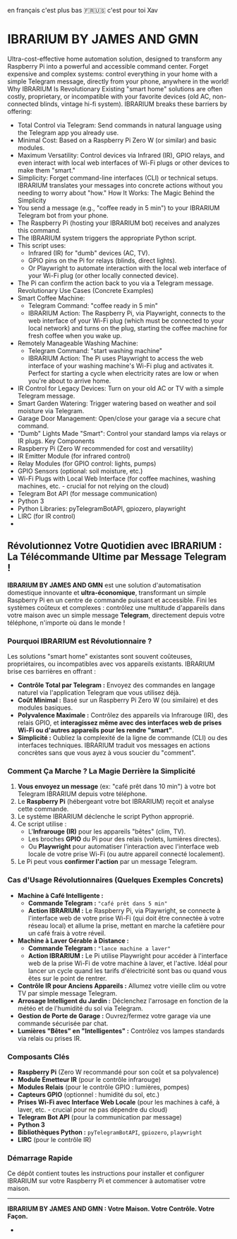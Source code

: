 en français c'est plus bas 🇫🇷🇺🇸
c'est pour toi Xav 
# IBRARIUM BY JAMES AND GMN
 Ultra-cost-effective home automation solution, designed to transform any Raspberry Pi into a powerful and accessible command center. Forget expensive and complex systems: control everything in your home with a simple Telegram message, directly from your phone, anywhere in the world!
Why IBRARIUM Is Revolutionary
Existing "smart home" solutions are often costly, proprietary, or incompatible with your favorite devices (old AC, non-connected blinds, vintage hi-fi system). IBRARIUM breaks these barriers by offering:
 * Total Control via Telegram: Send commands in natural language using the Telegram app you already use.
 * Minimal Cost: Based on a Raspberry Pi Zero W (or similar) and basic modules.
 * Maximum Versatility: Control devices via Infrared (IR), GPIO relays, and even interact with local web interfaces of Wi-Fi plugs or other devices to make them "smart."
 * Simplicity: Forget command-line interfaces (CLI) or technical setups. IBRARIUM translates your messages into concrete actions without you needing to worry about "how."
How It Works: The Magic Behind the Simplicity
 * You send a message (e.g., "coffee ready in 5 min") to your IBRARIUM Telegram bot from your phone.
 * The Raspberry Pi (hosting your IBRARIUM bot) receives and analyzes this command.
 * The IBRARIUM system triggers the appropriate Python script.
 * This script uses:
   * Infrared (IR) for "dumb" devices (AC, TV).
   * GPIO pins on the Pi for relays (blinds, direct lights).
   * Or Playwright to automate interaction with the local web interface of your Wi-Fi plug (or other locally connected device).
 * The Pi can confirm the action back to you via a Telegram message.
Revolutionary Use Cases (Concrete Examples)
 * Smart Coffee Machine:
   * Telegram Command: "coffee ready in 5 min"
   * IBRARIUM Action: The Raspberry Pi, via Playwright, connects to the web interface of your Wi-Fi plug (which must be connected to your local network) and turns on the plug, starting the coffee machine for fresh coffee when you wake up.
 * Remotely Manageable Washing Machine:
   * Telegram Command: "start washing machine"
   * IBRARIUM Action: The Pi uses Playwright to access the web interface of your washing machine's Wi-Fi plug and activates it. Perfect for starting a cycle when electricity rates are low or when you're about to arrive home.
 * IR Control for Legacy Devices: Turn on your old AC or TV with a simple Telegram message.
 * Smart Garden Watering: Trigger watering based on weather and soil moisture via Telegram.
 * Garage Door Management: Open/close your garage via a secure chat command.
 * "Dumb" Lights Made "Smart": Control your standard lamps via relays or IR plugs.
Key Components
 * Raspberry Pi (Zero W recommended for cost and versatility)
 * IR Emitter Module (for infrared control)
 * Relay Modules (for GPIO control: lights, pumps)
 * GPIO Sensors (optional: soil moisture, etc.)
 * Wi-Fi Plugs with Local Web Interface (for coffee machines, washing machines, etc. - crucial for not relying on the cloud)
 * Telegram Bot API (for message communication)
 * Python 3
 * Python Libraries: pyTelegramBotAPI, gpiozero, playwright
 * LIRC (for IR control)
 * 
## Révolutionnez Votre Quotidien avec IBRARIUM : La Télécommande Ultime par Message Telegram !

**IBRARIUM BY JAMES AND GMN** est une solution d'automatisation domestique innovante et **ultra-économique**, transformant un simple Raspberry Pi en un centre de commande puissant et accessible. Fini les systèmes coûteux et complexes : contrôlez une multitude d'appareils dans votre maison avec un simple message **Telegram**, directement depuis votre téléphone, n'importe où dans le monde !

### Pourquoi IBRARIUM est Révolutionnaire ?

Les solutions "smart home" existantes sont souvent coûteuses, propriétaires, ou incompatibles avec vos appareils existants. IBRARIUM brise ces barrières en offrant :

* **Contrôle Total par Telegram :** Envoyez des commandes en langage naturel via l'application Telegram que vous utilisez déjà.
* **Coût Minimal :** Basé sur un Raspberry Pi Zero W (ou similaire) et des modules basiques.
* **Polyvalence Maximale :** Contrôlez des appareils via Infrarouge (IR), des relais GPIO, et **interagissez même avec des interfaces web de prises Wi-Fi ou d'autres appareils pour les rendre "smart"**.
* **Simplicité :** Oubliez la complexité de la ligne de commande (CLI) ou des interfaces techniques. IBRARIUM traduit vos messages en actions concrètes sans que vous ayez à vous soucier du "comment".

### Comment Ça Marche ? La Magie Derrière la Simplicité

1.  **Vous envoyez un message** (ex: "café prêt dans 10 min") à votre bot Telegram IBRARIUM depuis votre téléphone.
2.  Le **Raspberry Pi** (hébergeant votre bot IBRARIUM) reçoit et analyse cette commande.
3.  Le système IBRARIUM déclenche le script Python approprié.
4.  Ce script utilise :
    * L'**Infrarouge (IR)** pour les appareils "bêtes" (clim, TV).
    * Les broches **GPIO** du Pi pour des relais (volets, lumières directes).
    * Ou **Playwright** pour automatiser l'interaction avec l'interface web locale de votre prise Wi-Fi (ou autre appareil connecté localement).
5.  Le Pi peut vous **confirmer l'action** par un message Telegram.

### Cas d'Usage Révolutionnaires (Quelques Exemples Concrets)

* **Machine à Café Intelligente :**
    * **Commande Telegram :** `"café prêt dans 5 min"`
    * **Action IBRARIUM :** Le Raspberry Pi, via Playwright, se connecte à l'interface web de votre prise Wi-Fi (qui doit être connectée à votre réseau local) et allume la prise, mettant en marche la cafetière pour un café frais à votre réveil.
* **Machine à Laver Gérable à Distance :**
    * **Commande Telegram :** `"lance machine a laver"`
    * **Action IBRARIUM :** Le Pi utilise Playwright pour accéder à l'interface web de la prise Wi-Fi de votre machine à laver, et l'active. Idéal pour lancer un cycle quand les tarifs d'électricité sont bas ou quand vous êtes sur le point de rentrer.
* **Contrôle IR pour Anciens Appareils :** Allumez votre vieille clim ou votre TV par simple message Telegram.
* **Arrosage Intelligent du Jardin :** Déclenchez l'arrosage en fonction de la météo et de l'humidité du sol via Telegram.
* **Gestion de Porte de Garage :** Ouvrez/fermez votre garage via une commande sécurisée par chat.
* **Lumières "Bêtes" en "Intelligentes" :** Contrôlez vos lampes standards via relais ou prises IR.

### Composants Clés

* **Raspberry Pi** (Zero W recommandé pour son coût et sa polyvalence)
* **Module Émetteur IR** (pour le contrôle infrarouge)
* **Modules Relais** (pour le contrôle GPIO : lumières, pompes)
* **Capteurs GPIO** (optionnel : humidité du sol, etc.)
* **Prises Wi-Fi avec Interface Web Locale** (pour les machines à café, à laver, etc. - crucial pour ne pas dépendre du cloud)
* **Telegram Bot API** (pour la communication par message)
* **Python 3**
* **Bibliothèques Python :** `pyTelegramBotAPI`, `gpiozero`, `playwright`
* **LIRC** (pour le contrôle IR)

### Démarrage Rapide

Ce dépôt contient toutes les instructions pour installer et configurer IBRARIUM sur votre Raspberry Pi et commencer à automatiser votre maison.

---

**IBRARIUM BY JAMES AND GMN : Votre Maison. Votre Contrôle. Votre Façon.**

-
